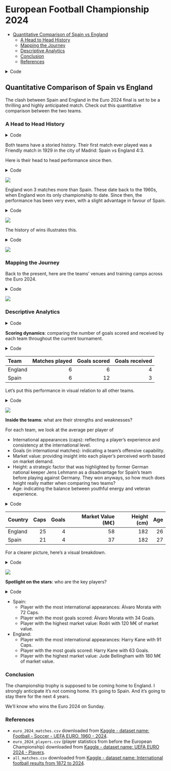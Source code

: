 # European Football Championship 2024

- [Quantitative Comparison of Spain vs
  England](#quantitative-comparison-of-spain-vs-england)
  - [A Head to Head History](#a-head-to-head-history)
  - [Mapping the Journey](#mapping-the-journey)
  - [Descriptive Analytics](#descriptive-analytics)
  - [Conclusion](#conclusion)
  - [References](#references)

<details>
<summary>Code</summary>

``` r
# Parameters are set in yaml header and retrieved here
my_teams <- 
  tibble(
    code = c(params$code_a, params$code_b),
    fullname = c(params$fullname_a, params$fullname_b))

# # Same as
# my_teams <-
#   tibble(
#     code = c("ESP", "ENG"),
#     fullname = c("Spain", "England"))
```

</details>

## Quantitative Comparison of Spain vs England

The clash between Spain and England in the Euro 2024 final is set to be
a thrilling and highly anticipated match. Check out this quantitative
comparison between the two teams.

### A Head to Head History

<details>
<summary>Code</summary>

``` r
matches_pivoted <- all_matches %>%
  rowid_to_column("id_match") %>%
  pivot_longer(cols = c(-id_match, -date, -tournament, -city, -country, -neutral),
               names_to = c("Location", ".value"),
               names_pattern = "(home|away)_(.*)")

matches_pivoted_joined <- matches_pivoted %>%
  left_join(select(matches_pivoted, id_match, team, score),
            join_by(id_match),
            suffix = c("", "_against"),
            # set relationship to silence the warning
            relationship = "many-to-many") %>%
  filter(team != team_against)

matches_head_to_head <- matches_pivoted_joined %>%
  filter(team == my_teams[[1, 2]],
         team_against == my_teams[[2, 2]],
         # Filter only for past matches
         as_date(date) < today()) %>%
  mutate(winner= case_when(score > score_against ~ my_teams[[1, 2]],
                            score < score_against ~ my_teams[[2, 2]],
                            score == score_against ~ "Draw"))

first_match <- matches_head_to_head %>% 
  filter(date == min(date))
```

</details>

Both teams have a storied history. Their first match ever played was a
Friendly match in 1929 in the city of Madrid: Spain vs England 4:3.

Here is their head to head performance since then.

<details>
<summary>Code</summary>

``` r
# Compute score to introduce in chart subtitle
score_head_to_head <- matches_head_to_head %>% 
  group_by(team, team_against) %>% 
  summarize(score_sum = sum(score),
            score_against_sum = sum(score_against)) %>% 
  ungroup()

decades <- seq(min(year(matches_head_to_head$date)) %/% 10 * 10, 2020, 10)

plot_data <- matches_head_to_head %>%
  group_by(decade = year(date) %/% 10 * 10, winner) %>%
  count() %>% 
  ungroup() %>% 
  # Introduce n=0 for all decades present in the data (where matches were played)
  complete(decade, winner, fill = list(n = 0)) %>% 
  # Make sure to introduce also decades where no matches where played
  mutate(decade = factor(decade, levels = decades)) %>% 
  complete(decade)

# Pie chart
pie_chart_data <- plot_data %>%
  filter(!is.na(winner)) %>% 
  group_by(winner) %>% 
  summarise(n = sum(n))

# Compute the position of labels for pie chart
pie_chart_data_y_pos <- pie_chart_data %>% 
  arrange(desc(winner)) %>%
  mutate(prop = n / sum(pie_chart_data$n) * 100) %>%
  mutate(ypos = cumsum(prop) - 0.5 * prop)

color_values <- c("darkorange", "darkgrey", "azure2")
names(color_values) <- c(my_teams[[1, 2]], "Draw", my_teams[[2, 2]])

pie_chart_data_y_pos %>%
  ggplot(aes(x = "", y = prop , fill = winner)) +
  geom_bar(stat = "identity", width = 1) +
  coord_polar("y") +
  theme_void() + 
  theme(legend.position = "none") +
  geom_text(aes(y = ypos, label = if_else(winner != "Draw", paste0(winner, "\n", n, "\n", "Wins"), paste0(n, "\n", winner, "s")))) +
  labs(title = paste0(score_head_to_head[[1,1]], " vs ",
                      score_head_to_head[[1,2]]),
       subtitle = paste0("Goals\n",
                         score_head_to_head[[1,3]], " : ",
                         score_head_to_head[[1,4]])) +
  theme(plot.title = element_text(hjust = 0.5),
        plot.subtitle = element_text(hjust = 0.5)) +
  scale_fill_manual(values = color_values)
```

</details>

![](Spain_vs_England_files/figure-commonmark/plot_data%20and%20pie%20chart-1.png)

England won 3 matches more than Spain. These date back to the 1960s,
when England won its only championship to date. Since then, the
performance has been very even, with a slight advantage in favour of
Spain.

<details>
<summary>Code</summary>

``` r
plot_data_no_matches <- plot_data %>% 
  filter(is.na(winner)) %>% 
  mutate(text = "No matches played in this decade")

plot_data %>% 
  filter(n != 0) %>% 
  mutate(winner = fct_relevel(winner, c(my_teams[[1, 2]], "Draw", my_teams[[2, 2]]))) %>% 
  ggplot(aes(x = paste0(decade, "s"), y = n, fill = winner)) +
  geom_col(position = "fill") +
  geom_text(aes(label = paste0(winner, "\n", n)),
            position = position_fill(vjust = 0.5),
            size = 3.5) +
  geom_text(data = plot_data_no_matches, aes(x = paste0(decade, "s"), y = 0.5, label = text)) +
  labs(x = "",
       y = "",
       title = "Head to Head Results per Decade") +
  theme_minimal() +
  theme(legend.position = "none",
        plot.title = element_text(hjust = 0.5),
        plot.subtitle = element_text(hjust = 0.5),
        axis.text.x = element_blank(),
        axis.ticks.x = element_blank()) +
  coord_flip() +
  scale_fill_manual(values = color_values)
```

</details>

![](Spain_vs_England_files/figure-commonmark/bar%20chart-1.png)

The history of wins illustrates this.

<details>
<summary>Code</summary>

``` r
# Change "azure2"-color value of line chart for better visibility
line_color_values <- c("darkorange", "darkgrey", "cadetblue")
names(line_color_values) <- c(my_teams[[1, 2]], "Draw", my_teams[[2, 2]])

plot_data %>%
  filter(winner != "Draw") %>% 
  ggplot(aes(x = decade,
             # Offset lines to avoid overlapping
             y = if_else(winner == my_teams[[1, 2]], n + 0.01, n - 0.01),
             color = winner, group = winner)) +
  geom_line(position = , linewidth = 1) +
  geom_point() +
  geom_text_repel(aes(label = n,
                # Offset text team 1 above and team 2 below line
                vjust = if_else(winner == my_teams[[1, 2]], -1, 1.75)),
            size = 5,
            # To suppress the line joining label to point
            segment.color = NA,
            show.legend = FALSE) +
  labs(x = "Decade",
       y = "Number of Wins",
       color = "",
       title = "A History of Wins Against Each Other") +
  scale_y_continuous(limits = c(-0.5, max(plot_data$n, na.rm = T) + 2)) +
  theme(plot.title = element_text(hjust = 0.5),
        plot.subtitle = element_text(hjust = 0.5),
        axis.text.y = element_blank(),
        axis.ticks.y = element_blank()) +
  scale_color_manual(values = line_color_values) +
  theme_minimal()
```

</details>

![](Spain_vs_England_files/figure-commonmark/line%20chart-1.png)

### Mapping the Journey

Back to the present, here are the teams’ venues and training camps
across the Euro 2024.

<details>
<summary>Code</summary>

``` r
# Write function for plotting
plot_team_journey <- function(team, show_legend = TRUE) {
  match_data <- euro_2024_matches %>% 
    filter(home_team_code == team | away_team_code == team) %>% 
    # since we use geom_text_repel() a city would be plotted twice in different positions
    distinct(stadium_city, .keep_all = TRUE)
  
  basecamp_data <- filter(basecamps, team_code == team)
  
  ggplot() +
    # Plot German map with map package data
    geom_polygon(data = germany,
                 aes(x = long, y = lat, group = group),
                 colour = "grey10", fill = "#fff7bc") +
    geom_point(data = match_data,
               aes(x = stadium_longitude, y = stadium_latitude, color = "Venues")) +
    geom_point(data = basecamp_data,
               aes(x = long, y = lat, color = "Basecamp"), shape = 15) +
    geom_text_repel(data = basecamp_data,
              aes(label = basecamp, x = long, y = lat, color = "Basecamp"),
              show.legend = FALSE) +
    geom_text_repel(data = match_data,
              aes(label = stadium_city, x = stadium_longitude, y = stadium_latitude, color = "Venues"),
              show.legend = FALSE) +
    scale_color_manual(name = "",
                       values = c("Venues" = "black", "Basecamp" = "blue")) +
    theme_void() +
    # Use paste() function to enquote team variable
    ggtitle(paste0(team)) +
    theme(plot.title = element_text(hjust = 0.5),
          legend.position = "top")
}

# Show both plots in the same pane
grid.arrange(plot_team_journey(my_teams$code[1]),
             plot_team_journey(my_teams$code[2]),
             ncol = 2)
```

</details>

![](Spain_vs_England_files/figure-commonmark/maps-1.png)

### Descriptive Analytics

<details>
<summary>Code</summary>

``` r
euro_2024_matches_pivoted <- euro_2024_matches %>%
  filter(date < params$match_day) %>% 
  select(id_match, starts_with("home"), starts_with("away")) %>% 
  pivot_longer(
    # pivot all columns except id_match
    cols = -id_match,
    # split into multiple columns 
    names_to = c("Location", # receives the values "home" or "away"
                 ".value"), # the remaining part of the column names should become the names of the new columns
    names_pattern = "(home|away)_(.*)") # how to split into multiple columns (".*" matches the ".value" from before)

euro_2024_matches_pivoted_joined <- euro_2024_matches_pivoted %>% 
  left_join(euro_2024_matches_pivoted,
            join_by(id_match),
            suffix = c("", "_against"),
            # set relationship to silence the warning
            relationship = "many-to-many") %>%
  filter(team != team_against)
```

</details>

**Scoring dynamics**: comparing the number of goals scored and received
by each team throughout the current tournament.

<details>
<summary>Code</summary>

``` r
euro_2024_matches_pivoted_joined_goal_summary <- euro_2024_matches_pivoted_joined %>% 
  filter(!is.na(score)) %>% 
  group_by(Team = team) %>% # group_by() and rename
  summarise(
    `Matches played` = n(),
    `Goals scored` = sum(score),
    `Goals received` = sum(score_against),
    `Goals scored per match` = mean(score),
    `Goals received per match` = mean(score_against))

euro_2024_matches_pivoted_joined_goal_summary %>% 
  select(1:4) %>% 
  filter(Team %in% c(my_teams$fullname)) %>% 
  kable()
```

</details>

| Team    | Matches played | Goals scored | Goals received |
|:--------|---------------:|-------------:|---------------:|
| England |              6 |            6 |              4 |
| Spain   |              6 |           12 |              3 |

Let’s put this performance in visual relation to all other teams.

<details>
<summary>Code</summary>

``` r
euro_2024_matches_pivoted_joined_goal_summary %>% 
  ggplot(aes(x = `Goals scored per match`,
             y = `Goals received per match`)) +
  geom_point(aes(colour = Team %in% c(my_teams$fullname),
                 size = Team %in% c(my_teams$fullname))) +
  geom_text_repel(aes(label = Team,
                      colour = Team %in% c(my_teams$fullname)),
                  nudge_y = .05) +
  scale_size_manual(values = c(2, 3)) +
  scale_color_manual(values = c("black", "red")) +
  theme(legend.position = "none")
```

</details>

![](Spain_vs_England_files/figure-commonmark/chart%20average%20goals-1.png)

**Inside the teams**: what are their strengths and weaknesses?

For each team, we look at the average per player of

- International appearances (caps): reflecting a player’s experience and
  consistency at the international level.
- Goals (in international matches): indicating a team’s offensive
  capability.
- Market value: providing insight into each player’s perceived worth
  based on market demand.
- Height: a strategic factor that was highlighted by former German
  national keeper Jens Lehmann as a disadvantage for Spain’s team before
  playing against Germany. They won anyways, so how much does height
  really matter when comparing two teams?
- Age: indicating the balance between youthful energy and veteran
  experience.

<details>
<summary>Code</summary>

``` r
euro_2024_players_summary <- euro_2024_players %>% 
  group_by(Country) %>% 
  summarise(avg_caps = round(mean(Caps)),
            avg_goals = round(mean(Goals)),
            avg_value = round(mean(MarketValue)),
            avg_height = round(mean(Height)),
            avg_age = round(mean(Age)))

euro_2024_players_summary %>% 
  filter(Country %in% my_teams$fullname) %>% 
  transmute(
    Country,
    `Caps` = avg_caps,
    `Goals` = avg_goals,
    `Market Value (M€)` = round((avg_value / 1000000)),
    `Height (cm)` = avg_height,
    `Age` = avg_age) %>% 
  kable()
```

</details>

| Country | Caps | Goals | Market Value (M€) | Height (cm) | Age |
|:--------|-----:|------:|------------------:|------------:|----:|
| England |   25 |     4 |                58 |         182 |  26 |
| Spain   |   21 |     4 |                37 |         182 |  27 |

For a clearer picture, here’s a visual breakdown.

<details>
<summary>Code</summary>

``` r
# Write function to bind_rows regardless of column names
# Thanks to https://exploratory.io/note/kanaugust/How-to-Force-Merging-Rows-Ignoring-Columns-Names-xpI8bqI4Tm
force_bind <- function(tbl1, tbl2) {
  colnames(tbl2) = colnames(tbl1)
  bind_rows(tbl1, tbl2)
}

euro_2024_players_summary_filtered <- euro_2024_players_summary %>% 
  filter(Country %in% my_teams$fullname)

radarchart_data <- euro_2024_players_summary_filtered %>% 
  force_bind(
    euro_2024_players_summary %>% 
      summarise("0_max", # For sorting later
                max(avg_caps),
                max(avg_goals),
                max(avg_value),
                max(avg_height),
                max(avg_age))) %>% 
  force_bind(
    euro_2024_players_summary %>% 
      summarise("1_min", # For sorting later
                min(avg_caps),
                min(avg_goals),
                min(avg_value),
                min(avg_height),
                min(avg_age))) %>% 
  # arrange() to get maximum values as row 1 and minimum values as row 2
  arrange(Country) %>%
  select(-Country)

# Set the plot dimensions (width, height)
par(pin = c(5, 5))

colours <- c("blue", "red")

radarchart_data %>% 
  radarchart(
    # custom polygon
    pcol = colours,
    pfcol = adjustcolor(colours, alpha.f = 0.3),
    plwd = 2,
    plty = 1,
    vlabels=c("Caps", "Goals", 
              "Market Value", "Height", "Age"),
    # custom the grid
    cglcol = "#000000",
    cglty = 1,
    axislabcol = "#000000",
    cglwd = 1
    )

mtext(paste0(my_teams$fullname, collapse = " vs "), side = 3, line = 0.5, cex = 2, at = 0, font = 1,
      col = "#000000")

legend("topright",
       bty = "n", # to avoid a box around the plot
       legend = euro_2024_players_summary_filtered$Country, # get values like this to make sure the order corresponds to color values
       col = colours,
       lty = 1,
       lwd = 5)
```

</details>

![](Spain_vs_England_files/figure-commonmark/radarchart%20strength%20and%20weaknesses-1.png)

**Spotlight on the stars**: who are the key players?

<details>
<summary>Code</summary>

``` r
euro_2024_players_max_goals <- euro_2024_players %>%
  group_by(Country) %>% 
  filter(Goals == max(Goals)) %>% 
  ungroup()

euro_2024_players_max_caps <- euro_2024_players %>%
  group_by(Country) %>% 
  filter(Caps == max(Caps)) %>% 
  ungroup()

euro_2024_players_max_value <- euro_2024_players %>%
  group_by(Country) %>% 
  filter(MarketValue == max(MarketValue)) %>% 
  ungroup()

caps_fct <- function(team) {
  euro_2024_players_max_caps %>%
    filter(Country %in% team) %>%
    glue_data("{Name} with {Caps} Caps")
}

goals_fct <- function(team) {
  euro_2024_players_max_goals %>%
    filter(Country %in% team) %>%
    glue_data("{Name} with {Goals} Goals")
}

value_fct <- function(team) {
  euro_2024_players_max_value %>%
    filter(Country %in% team) %>%
    mutate(MarketValue = MarketValue / 1000000) %>% 
    glue_data("{Name} with {MarketValue} M€ of market value")
}
```

</details>

- Spain:
  - Player with the most international appearances: Álvaro Morata with
    72 Caps.
  - Player with the most goals scored: Álvaro Morata with 34 Goals.
  - Player with the highest market value: Rodri with 120 M€ of market
    value.
- England:
  - Player with the most international appearances: Harry Kane with 91
    Caps.
  - Player with the most goals scored: Harry Kane with 63 Goals.
  - Player with the highest market value: Jude Bellingham with 180 M€ of
    market value.

### Conclusion

The championship trophy is supposed to be coming home to England. I
strongly anticipate it’s not coming home. It’s going to Spain. And it’s
going to stay there for the next 4 years.

We’ll know who wins the Euro 2024 on Sunday.

### References

- `euro_2024_matches.csv` downloaded from <a
  href="https://www.kaggle.com/datasets/piterfm/football-soccer-uefa-euro-1960-2024"
  target="_blank">Kaggle - dataset name: Football - Soccer - UEFA EURO,
  1960 - 2024</a>.
- `euro_2024_players.csv` (player statistics from before the European
  Championship) downloaded from <a
  href="https://www.kaggle.com/datasets/damirdizdarevic/uefa-euro-2024-players"
  target="_blank">Kaggle - dataset name: UEFA EURO 2024 - Players</a>.
- `all_matches.csv` downloaded from <a
  href="https://www.kaggle.com/datasets/martj42/international-football-results-from-1872-to-2017"
  target="_blank">Kaggle - dataset name: International football results
  from 1872 to 2024</a>.
